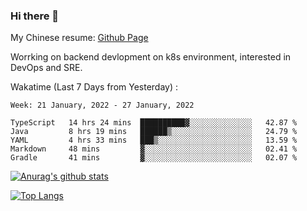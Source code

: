 ### Hi there 👋

My Chinese resume: [Github Page](https://spencercjh.github.io/resume/)

Worrking on backend devlopment on k8s environment, interested in DevOps and SRE.

Wakatime (Last 7 Days from Yesterday) :

<!--START_SECTION:waka-->
```text
Week: 21 January, 2022 - 27 January, 2022

TypeScript   14 hrs 24 mins  ██████████▓░░░░░░░░░░░░░░   42.87 % 
Java         8 hrs 19 mins   ██████▒░░░░░░░░░░░░░░░░░░   24.79 % 
YAML         4 hrs 33 mins   ███▒░░░░░░░░░░░░░░░░░░░░░   13.59 % 
Markdown     48 mins         ▓░░░░░░░░░░░░░░░░░░░░░░░░   02.41 % 
Gradle       41 mins         ▓░░░░░░░░░░░░░░░░░░░░░░░░   02.07 % 
```
<!--END_SECTION:waka-->

[![Anurag's github stats](https://github-readme-stats.vercel.app/api?username=spencercjh&theme=tokyonight&show_icons=true)](https://github.com/anuraghazra/github-readme-stats)

[![Top Langs](https://github-readme-stats.vercel.app/api/top-langs/?username=spencercjh&layout=compact&theme=tokyonight)](https://github.com/anuraghazra/github-readme-stats)
